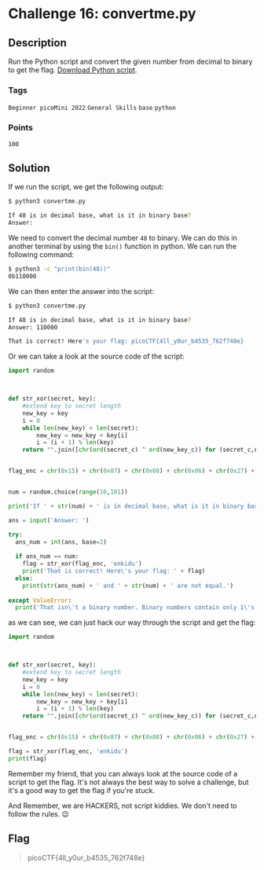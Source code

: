 # Challenge 16: convertme.py

## Description

Run the Python script and convert the given number from decimal to binary to get the flag. [Download Python script](https://artifacts.picoctf.net/c/30/convertme.py).

### Tags

`Beginner picoMini 2022` `General Skills` `base` `python`

### Points

`100`

## Solution

If we run the script, we get the following output:

```bash
$ python3 convertme.py

If 48 is in decimal base, what is it in binary base?
Answer: 

```

We need to convert the decimal number `48` to binary. We can do this in another terminal by using the `bin()` function in python. We can run the following command:

```bash
$ python3 -c "print(bin(48))"
0b110000
```

We can then enter the answer into the script:

```bash
$ python3 convertme.py

If 48 is in decimal base, what is it in binary base?
Answer: 110000

That is correct! Here's your flag: picoCTF{4ll_y0ur_b4535_762f748e}
```

Or we can take a look at the source code of the script:

```python
import random



def str_xor(secret, key):
    #extend key to secret length
    new_key = key
    i = 0
    while len(new_key) < len(secret):
        new_key = new_key + key[i]
        i = (i + 1) % len(key)        
    return "".join([chr(ord(secret_c) ^ ord(new_key_c)) for (secret_c,new_key_c) in zip(secret,new_key)])


flag_enc = chr(0x15) + chr(0x07) + chr(0x08) + chr(0x06) + chr(0x27) + chr(0x21) + chr(0x23) + chr(0x15) + chr(0x5f) + chr(0x05) + chr(0x08) + chr(0x2a) + chr(0x1c) + chr(0x5e) + chr(0x1e) + chr(0x1b) + chr(0x3b) + chr(0x17) + chr(0x51) + chr(0x5b) + chr(0x58) + chr(0x5c) + chr(0x3b) + chr(0x42) + chr(0x53) + chr(0x5c) + chr(0x0d) + chr(0x5e) + chr(0x50) + chr(0x4d) + chr(0x00) + chr(0x13)


num = random.choice(range(10,101))

print('If ' + str(num) + ' is in decimal base, what is it in binary base?')

ans = input('Answer: ')

try:
  ans_num = int(ans, base=2)
  
  if ans_num == num:
    flag = str_xor(flag_enc, 'enkidu')
    print('That is correct! Here\'s your flag: ' + flag)
  else:
    print(str(ans_num) + ' and ' + str(num) + ' are not equal.')
  
except ValueError:
  print('That isn\'t a binary number. Binary numbers contain only 1\'s and 0\'s')
```

as we can see, we can just hack our way through the script and get the flag:

```python
import random



def str_xor(secret, key):
    #extend key to secret length
    new_key = key
    i = 0
    while len(new_key) < len(secret):
        new_key = new_key + key[i]
        i = (i + 1) % len(key)        
    return "".join([chr(ord(secret_c) ^ ord(new_key_c)) for (secret_c,new_key_c) in zip(secret,new_key)])


flag_enc = chr(0x15) + chr(0x07) + chr(0x08) + chr(0x06) + chr(0x27) + chr(0x21) + chr(0x23) + chr(0x15) + chr(0x5f) + chr(0x05) + chr(0x08) + chr(0x2a) + chr(0x1c) + chr(0x5e) + chr(0x1e) + chr(0x1b) + chr(0x3b) + chr(0x17) + chr(0x51) + chr(0x5b) + chr(0x58) + chr(0x5c) + chr(0x3b) + chr(0x42) + chr(0x53) + chr(0x5c) + chr(0x0d) + chr(0x5e) + chr(0x50) + chr(0x4d) + chr(0x00) + chr(0x13)

flag = str_xor(flag_enc, 'enkidu')
print(flag)
```

Remember my friend, that you can always look at the source code of a script to get the flag. It's not always the best way to solve a challenge, but it's a good way to get the flag if you're stuck.

And Remember, we are HACKERS, not script kiddies. We don't need to follow the rules. 😉

## Flag

> picoCTF{4ll_y0ur_b4535_762f748e}
